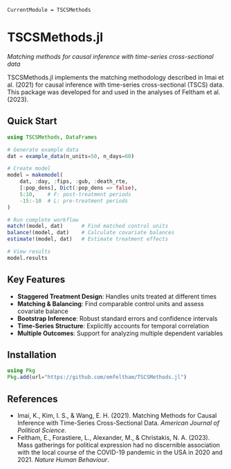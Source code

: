 ```@meta
CurrentModule = TSCSMethods
```

# TSCSMethods.jl

*Matching methods for causal inference with time-series cross-sectional data*

TSCSMethods.jl implements the matching methodology described in Imai et al. (2021) for causal inference with time-series cross-sectional (TSCS) data. This package was developed for and used in the analyses of Feltham et al. (2023).

## Quick Start

```julia
using TSCSMethods, DataFrames

# Generate example data
dat = example_data(n_units=50, n_days=60)

# Create model
model = makemodel(
    dat, :day, :fips, :gub, :death_rte,
    [:pop_dens], Dict(:pop_dens => false),
    5:10,    # F: post-treatment periods  
    -15:-10  # L: pre-treatment periods
)

# Run complete workflow
match!(model, dat)      # Find matched control units
balance!(model, dat)    # Calculate covariate balances  
estimate!(model, dat)   # Estimate treatment effects

# View results
model.results
```

## Key Features

- **Staggered Treatment Design**: Handles units treated at different times
- **Matching & Balancing**: Find comparable control units and assess covariate balance
- **Bootstrap Inference**: Robust standard errors and confidence intervals
- **Time-Series Structure**: Explicitly accounts for temporal correlation
- **Multiple Outcomes**: Support for analyzing multiple dependent variables

## Installation

```julia
using Pkg
Pkg.add(url="https://github.com/emfeltham/TSCSMethods.jl")
```

## References

- Imai, K., Kim, I. S., & Wang, E. H. (2021). Matching Methods for Causal Inference with Time-Series Cross-Sectional Data. *American Journal of Political Science*.
- Feltham, E., Forastiere, L., Alexander, M., & Christakis, N. A. (2023). Mass gatherings for political expression had no discernible association with the local course of the COVID-19 pandemic in the USA in 2020 and 2021. *Nature Human Behaviour*.
